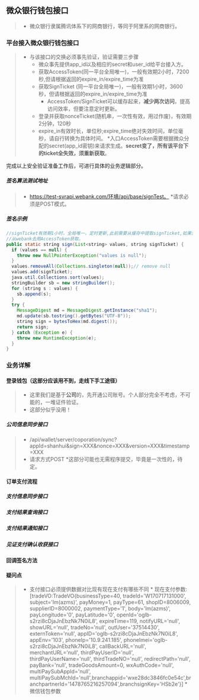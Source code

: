 ## 微众银行钱包接口
> * 微众银行隶属腾讯体系下的网商银行，等同于阿里系的网商银行。

### 平台接入微众银行钱包接口

> * 与该接口的交换必须事先验证，验证需要三步骤
>     * 微众事先提供app_id以及相应的secret和user_id给平台接入方。
>     * 获取AccessToken(同一平台全局唯一)，一般有效期2小时，7200秒,但请根据返回的expire_in/expire_time为准
>     * 获取SignTicket (同一平台全局唯一)，一般有效期1小时，3600秒，但请根据返回的expire_in/expire_time为准
>          * AccessToken/SignTicket可以缓存起来，**减少两次访问**，提高访问效率，但要注意定时更新。
>     * 登录并获取nonceTicket(随机串，一次性有效，用过作废)，有效期2分钟，120秒
>     * expire_in有效时长，单位秒;expire_time绝对失效时间，单位毫秒，请自行转换为具体时间。
>     *入口AccessToken需要根据微众分配的secret(app_id密钥)来请求生成。**secret变了，所有该平台下的ticket全失效，须重新获取**。

完成以上安全验证准备工作后，可进行具体的业务逻辑部分。

##### 签名算法测试地址

> * https://test-svrapi.webank.com/环境/api/base/signTest。
> *请求必须是POST模式。

##### 签名示例

```java
//signTicket有效期1小时，全局唯一，定时更新,此前需要从缓存中提取signTicket,如果没有需要
//从webank去用AccessToken获取。
public static string sign(List<string> values, string signTicket) {
  if (values == null) {
    throw new NullPointerException("values is null");
  }
  values.removeAll(Collections.singleton(null));// remove null
  values.add(signTicket);
  java.util.Collections.sort(values);
  stringBuilder sb = new stringBuilder();
  for (string s : values) {
    sb.append(s);
  }
  try {
    MessageDigest md = MessageDigest.getInstance("sha1");
    md.update(sb.tostring().getBytes("UTF-8"));
    string sign = bytesToHex(md.digest());
    return sign;
  } catch (Exception e) {
    throw new RuntimeException(e);
  }
}
```

### 业务详解

#### 登录钱包（这部分应该用不到，走线下手工途径）

> * 这里我们是基于**公司**的，先开通公司账号。个人部分完全不考虑，不可能的，一堆证件验证。
> * 这部分似乎没用！
##### 公司信息同步接口
>  * /api/wallet/server/coporation/sync?appId=shanhui&sign=XXX&nonce=XXX&version=XXX&timestamp=XXX
>  * 请求方式POST
>  *这部分可能也无需程序提交，毕竟是一次性的，待定。

#### 订单支付流程
##### 支付信息同步接口
##### 支付结果查询接口
##### 支付结果通知接口
##### 见证支付确认收获接口
#### 回调签名方法
#### 疑问点
> * 支付接口必须提供数据对比现有现在支付有哪些不同
>       * 现在支付参数:[tradeVO:TradeVO{businessType=40, tradeId='W170717131000', subject='lm(azms)', payMoney=1, payType=61, shopID=8006009, supplierID=8000002, paymentType='1', body='lm(azms)', payLongitude='0', payLatitude='0', openId='ogIb-s2rzi8cDjaJnEbzNk7N0iL8', expireTime=119, notifyURL='null', showURL='null', tradeNo='null', outUser='37514430', externToken='null', appID='ogIb-s2rzi8cDjaJnEbzNk7N0iL8', appEnv='103', phoneIp='10.9.241.185', phoneImei='ogIb-s2rzi8cDjaJnEbzNk7N0iL8', callBackURL='null', merchantURL='null', thirdPayUserID='null', thirdPayUserName='null', thirdTradeNO='null', redirectPath='null', payBank='null', tradeGoodsAmount=0, wxAuthCode='null', multiPaySubAppId='null', multiPaySubMchId='null',branchappid='wxe28dc3846fc0e54c',branchpartnerId='1478765216257094',branchsignKey='HSb2e'}]
>        * 微信钱包参数
